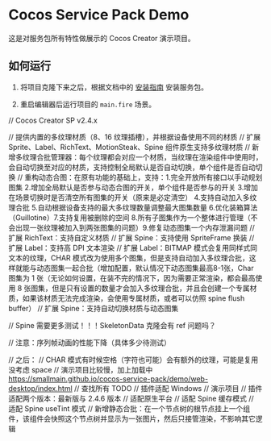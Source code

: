 # Cocos Service Pack Demo

这是对服务包所有特性做展示的 Cocos Creator 演示项目。

## 如何运行

1. 将项目克隆下来之后，根据文档中的 [安装指南](https://smallmain.github.io/cocos-service-pack/docs/installation-guide/installation-intro) 安装服务包。

2. 重启编辑器后运行项目的 `main.fire` 场景。


// Cocos Creator SP v2.4.x

// 提供内置的多纹理材质（8、16 纹理插槽），并根据设备使用不同的材质
// 扩展 Sprite、Label、RichText、MotionSteak、Spine 组件原生支持多纹理材质
// 新增多纹理合批管理器：每个纹理都会对应一个材质，当纹理在渲染组件中使用时，会自动切换至对应的材质，支持控制全局默认是否自动切换，单个组件是否自动切换
// 重构动态合图：在原有功能的基础上，支持：1.完全开放所有接口以手动规划图集 2.增加全局默认是否参与动态合图的开关，单个组件是否参与的开关 3.增加在场景切换时是否清空所有图集的开关（原来是必定清空） 4.支持自动加入多纹理合批 5.自动根据设备支持的最大多纹理数量调整最大图集数量 6.优化装箱算法（Guillotine）7.支持复用被删除的空间 8.所有子图集作为一个整体进行管理（不会出现一张纹理被加入到两张图集的问题）9.修复动态图集一个内存泄漏问题
// 扩展 RichText：支持自定义材质
// 扩展 Spine：支持使用 SpriteFrame 换装
// 扩展 Label：支持高 DPI 文本渲染
// 扩展 Label：BITMAP 模式会复用同样式同文本的纹理，CHAR 模式改为使用多个图集，但是支持自动加入多纹理合批，这样就能与动态图集一起合批（增加配置，默认情况下动态图集最高8-1张，Char 图集为 1 张（无论如何设置，在装不完的情况下，因为需要正常渲染，都会最高使用 8 张图集，但是只有设置的数量才会加入多纹理合批，并且会创建一个专属材质，如果该材质无法完成渲染，会使用专属材质，或者可以仿照 spine flush buffer）
// 扩展 Spine：支持自动切换材质与动态图集

// Spine 需要更多测试！！！SkeletonData 克隆会有 ref 问题吗？

// 注意：序列帧动画的性能下降（具体多少待测试）

// 之后：
// CHAR 模式有时候空格（字符也可能）会有额外的纹理，可能是复用没考虑 space
// 演示项目比较慢，加上加载中
https://smallmain.github.io/cocos-service-pack/demo/web-desktop/index.html
// 查找所有 TODO
// 插件适配 Windows
// 演示项目
// 插件适配两个版本：最新版与 2.4.6 版本
// 适配原生平台
// 适配 Spine 缓存模式
// 适配 Spine useTint 模式
// 新增静态合批：在一个节点树的根节点挂上一个组件，该组件会快照这个节点树并显示为一张图片，然后只接管渲染，不影响其它逻辑
